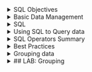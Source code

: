 <details><summary> SQL Objectives </summary>

Introduction

Every day we create and use data through things like shopping online, posting on social media, or making bank transactions. All these actions generate records, which are stored in databases.

Relational databases are an important type of database where information is organised into tables. Each row is a record and each column holds a specific type of information. Understanding how these tables work is important because it shows how data is structured and how it can be connected to other information.

SQL, or Structured Query Language, is the tool used to ask questions to these databases. It allows me to retrieve exactly the data I need. Learning SQL is not just about remembering commands—it’s about understanding how to communicate with the data and how different tables relate to each other.

Reflecting on this, I realise that understanding data structure and learning to query it is essential. Without this understanding, analysing data could be slow, inaccurate, or incomplete. Thinking of SQL as a way to “talk to” the database helps me grasp why it is so important.

What Will I Learn in This Module?

Module title: Introduction to Structured Queries

The main goal is to learn how to write queries in SQL to get data from relational databases.

- A structured query is a precise question to the database to get specific information.  
- This is useful because large datasets are impossible to handle manually, and SQL helps retrieve relevant data quickly.  

Reflecting on this, the point is not just to run queries, but to understand why they work. Knowing why data is stored in certain ways and how queries interact with that structure helps me make sense of real-world datasets. This module lays the foundation for analysing data effectively.

</details>

<details><summary> Basic Data Management </summary>

# 6.1.1 Flat File Databases

Humans have been keeping records for thousands of years, mostly to track transactions like sales or payments. Early examples, like Babylonian cuneiform tablets, were essentially the first ledgers. I find it interesting that even today, we still use the same idea: we store information in rows and columns, just now on computers.  

Flat file databases are the digital version of these old ledgers. Each row is a record, and each column is a field that holds specific information. For example, a spreadsheet with movie titles, budgets, and release dates is a flat file database. CSV files work the same way, except they are plain text files where commas or other delimiters separate the data.  

Reflecting on this, I realise flat files are simple and easy to set up. They are fine for small datasets, but they start to break down as complexity grows. For example, if the same customer buys multiple items, their name is repeated each time. If a name is recorded differently, this creates inconsistencies. Adding new fields later is also hard, because it requires updating every row. This shows me that while flat files are a good starting point, they are not enough for complex or growing datasets.  

# 6.1.2 Limitations of Flat Files

Flat files are simple, but they don’t handle complex data well. For example, if I want to store a movie’s title, director, actors, monthly revenue, and reviews, a flat file becomes messy. I might try to add a column for every actor or a row for every month, but soon the file becomes too big and hard to manage.  

Reflecting on this, I understand why flat files are not used for large-scale operations. They create redundancy, data inconsistencies, and inefficiencies. This makes me appreciate the need for a better system when dealing with lots of connected data.  

# 6.1.3 Relational Databases

Relational databases solve the problems of flat files by separating data into multiple related tables. For the movie example, one table can store the movie title and release year, another table can store actors, another the directors, and another the reviews. Each table has a unique identifier that links it to the other tables.  

In a relational database, rows are still records and columns are fields, but the power comes from relationships between tables. For instance, a Person table can list each actor or director only once, and then link to the movies they are involved in. This avoids duplication and inconsistencies, which I now see as a major improvement over flat files.  

A schema documents the structure of all the tables, their fields, and how they relate. If I need to add a new field or table, I can do it easily without messing up the existing data. This reflection helps me see why relational databases are widely used—they make complex data manageable and more accurate.  

# 6.1.4 Relational Database Systems (RDBS)

To use relational databases, I need software called a Relational Database System (RDBS). Examples include MySQL, PostgreSQL, Oracle, and Microsoft SQL Server. These systems handle storing, retrieving, and managing the data efficiently.  

The advantages I notice are clear: relational databases store complex data efficiently, increase accuracy, reduce redundancy, and are better for large datasets. The challenges include cost, the need for specific skills, and potential performance issues if tables are very large or complex.  

Reflecting on this, I understand that relational databases are not perfect for every scenario, but they are essential for real-world data analysis. Learning how to use them, and how SQL queries interact with the tables, will be a crucial part of my journey to becoming a competent data analyst.  

</details>

<details><summary> SQL </summary>

Introduction to SQL

Once I have my relational database designed with all the tables and columns I need, I need a way to work with the data in it. That means I need to be able to add new data, read existing data, update data that changes, or delete anything that’s no longer needed. To do all of this, most relational databases use SQL, which stands for Structured Query Language. Every time I write a command in SQL to do something, that’s called a “query.”

SQL is made up of statements, and just like other programming languages, it has a defined syntax. I learned that syntax is basically the grammar and rules of the language. If I don’t follow the rules, the database won’t understand my query.  

 Reading Data with SELECT

For example, if I have a table called Movie  with columns MovieId, Title, and Year, and I want to see all the titles and years of the movies, I can write:

SELECT title, year FROM Movie;

The keyword SELECT tells the database that I want to read or “select” specific data. This is part of Data Manipulation Language (DML), which includes commands like SELECT, INSERT, UPDATE, and DELETE. These are the commands I use to work with the actual data in the tables.  

Reflecting on this, I realise that SELECT is the first tool I need to get any insight from a database. Without SELECT, I can’t even start analyzing data.

Data Definition Language (DDL)

There’s also Data Definition Language, or DDL. This is the part of SQL that lets me create and manage the structure of the database itself. With DDL I can create tables, define which columns they have, and set the type of data each column should hold (like numbers, text, or dates).  

Reflecting here, I see DDL as setting up the “rules” for the data. Without it, the database could get messy because there would be no structure or standards.

SQL is Universal

SQL is used by almost every relational database system (RDBS), so relational databases are often called “SQL databases.” Even though SQL is a standard, each system might have slightly different keywords or options. This reminds me to always check the documentation of the specific system I’m using.

Querying Specific Data

So far, using SELECT lets me get all the rows in a table, but in real life, I usually need a specific subset of data. For example, if I only want movies released after 1976, and I want them listed alphabetically, I can use a query like this:

SELECT title, year
FROM Movie
WHERE year > 1976
ORDER BY title ASC;

Here, I am using:

- WHERE to filter the rows. It’s like saying “only give me the rows that meet this condition.” I now understand this is essential because databases can have thousands or millions of rows, and I rarely want everything.
- ORDER BY to sort the results. ASC means ascending order (A-Z). I realise sorting helps me see patterns and makes the data easier to interpret.

Reflecting on this, I see that SQL lets me ask very specific questions. I’m no longer just staring at a big table hoping to notice patterns manually. With SELECT, WHERE, and ORDER BY, I can start exploring data more efficiently.

 Logic Operators in SQL

I also learned that SQL supports logic operators like =, <>, >, <, >=, <=, AND, OR, and NOT. These allow me to combine conditions in the WHERE clause and refine my queries. For example, I can ask for movies released after 1976 AND with a certain director, which makes the queries much more powerful.

Reflecting here, I see that mastering these operators will be crucial for more advanced analysis. They let me slice the data exactly how I need it, which is what data analysis is all about.


</details>

<details><summary> Using SQL to Query data </summary>

Using SQL to Query Data

As I start working more with SQL, I’m realising that while I can pull all the data from a table, in real data analysis I almost never want everything. Usually, I’m interested in just a specific subset of information that answers a question or helps me find a pattern.  

For example, in the Movies database I’ve been using, I first learned how to list every movie’s title and year. That’s fine for practice, but it’s not very useful if I only want recent movies or want to sort them in a specific way. This is where the power of SQL really shows.  


Breaking this down:  

- SELECT Command: This tells SQL which columns I want to see. In this case, I only want the title and year. I’m not pulling all the other columns like director or revenue because I don’t need them right now. This is efficient and keeps the output focused.  

- FROM Command: This defines the table I’m querying, here it’s Movie. I need to know the table structure first so I can pull the right columns.  

- WHERE Command: This allows me to filter the data. By using year > 1976, I’m only selecting rows that meet this condition. I like thinking of it as setting rules for which data to include.  

- **ORDER BY Command**: This sorts the results. title ASC means the titles will be in alphabetical order from A to Z. I could also use DESC if I wanted them in reverse order. Sorting is really helpful when scanning large outputs or preparing reports.  

Reflections:  

Working through this query makes me see how SQL is not just about getting data—it’s about controlling what you get and how it’s presented. I’m also starting to understand why logical operators like `>` (greater than), `<` (less than), `=` (equal), and `!=` (not equal) are so essential. They let me shape the data to answer the questions I actually care about.  

This feels very different from just scrolling through a spreadsheet. With SQL, I can ask very specific questions and get exactly what I need, which is essential when datasets are huge or constantly changing.

</details>

<details><summary> SQL Operators Summary </summary>

# SQL Operators Summary

| Operator | Meaning / Description | Why it is Important | Example |
|----------|--------------------|------------------|---------|
| =        | Equal to           | Used to match exact values in a column | `SELECT * FROM Movie WHERE year = 1995;` |
| != or <> | Not equal to       | Filters out specific values from results | `SELECT * FROM Movie WHERE year != 1995;` |
| >        | Greater than       | Finds values above a certain threshold | `SELECT title FROM Movie WHERE year > 2000;` |
| >=       | Greater than or equal to | Includes the threshold value in results | `SELECT title FROM Movie WHERE year >= 2000;` |
| <        | Less than          | Finds values below a certain threshold | `SELECT title FROM Movie WHERE year < 2000;` |
| <=       | Less than or equal to | Includes the threshold value in results | `SELECT title FROM Movie WHERE year <= 2000;` |
| BETWEEN  | Between a range of values | Filters results within a specific range, inclusive | `SELECT * FROM Movie WHERE year BETWEEN 1990 AND 2000;` |
| LIKE     | Pattern matching   | Finds values that match a text pattern, useful for partial matches | `SELECT * FROM Movie WHERE title LIKE 'Toy%';` |
| IN       | Matches any value in a list | Efficient for checking multiple possible matches | `SELECT * FROM Movie WHERE year IN (1995, 1996, 1997);` |
| AND      | Logical AND        | Combines multiple conditions, all must be true | `SELECT * FROM Movie WHERE year > 2000 AND revenue > 50000000;` |
| OR       | Logical OR         | Combines multiple conditions, any can be true | `SELECT * FROM Movie WHERE year < 1990 OR revenue > 50000000;` |
| IS NULL  | Checks for empty values | Filters records with missing or unknown values | `SELECT * FROM Movie WHERE revenue IS NULL;` |
| IS NOT NULL | Checks for non-empty values | Filters records that have actual values | `SELECT * FROM Movie WHERE revenue IS NOT NULL;` |

</details>

<details><summary> Best Practices </summary>

# Best Practices for Using SQL and Minimising Errors

Through my Cisco practicals, I’ve seen how easy it is to make small mistakes in SQL that cause either errors or misleading results. Below is a breakdown of best practices I’ve built up to help me minimise errors and write cleaner, more reliable queries.  

## 1. Be specific with SELECT  
Avoid using SELECT * unless I truly need every field. Writing out the exact column names keeps results clear and prevents issues if the table structure changes later.  

## 2. Watch spaces and formatting  
Extra or missing spaces can cause errors, especially when keywords or column names blend together. For example, SELECTtitle will fail, while SELECT title works. Consistent formatting, like capitalising keywords such as SELECT, WHERE, ORDER BY, makes the query easier to read and debug.  

## 3. Use commas carefully  
Forgetting a comma between column names is one of the easiest mistakes to make.  
Correct: SELECT title, year FROM Movie;  
Wrong: SELECT title year FROM Movie;  

## 4. Always end with a semicolon  
Some systems don’t mind if you forget the semicolon, but many do. It’s safer to always end queries properly so I don’t hit errors in environments that require it.  

## 5. Double-check spelling and case  
Table and column names must be exact. If a column is called MovieId, typing movieid might not work in certain databases. Cross-checking names in the schema avoids unnecessary debugging.  

## 6. Build queries step by step  
Start small and add pieces gradually.  

First run: SELECT title FROM Movie;  

Then add: WHERE year > 1976;  

Finally add: ORDER BY title ASC;  

This approach makes it clear where something goes wrong.  

## 7. Use comments to explain  
Adding -- for comments above tricky parts of a query means I can come back later and understand why I made certain choices.  

## 8. Handle conditions with care  
Using WHERE correctly is vital. Mixing up = with LIKE, or forgetting parentheses in combined conditions with AND or OR, can change the meaning of a query completely. Slow, logical thinking helps avoid subtle mistakes.  

## 9. Manage results with ORDER BY and LIMIT  
Large outputs are hard to check. Ordering results and limiting rows lets me confirm the query works before running it on the full dataset.  

## 10. Think beyond syntax  
Just because a query runs doesn’t mean it’s correct. I always pause to ask: does this output actually answer the question? If not, I revisit my logic.  

## Reflection  

Most of my errors in SQL have come from small details: missing spaces, commas, or semicolons. These are easy to overlook but critical for making queries work. The other big risk is logical mistakes like combining conditions incorrectly, which can give the wrong data without throwing an error. By slowing down, formatting queries clearly, and building them step by step, I’ve started to catch these mistakes early. Over time, these practices will help me write queries that are not just functional, but meaningful and trusted.  

</details>

<details><summary> Grouping data </summary>

## Grouping Data

- In SQL, "GROUP BY" -clause groups together rows in a table based on the valyes in a given column. 
- Doing so allows me to perform calculations on each group.
- such calculations include: SUM(), AVG(), and COUNT()

  </details>

<details><summary> ## LAB: Grouping  </summary>

- remember - to select all vehichles within the table *SELECT * FROM vehicles (case sensitive)

- to group vehicles based on the column  SELECT * FROM vehicles GROUB BY *insert column*

- As a result the table only shows the first row in each group, HOWEVER SQL is grouping the rows behind the scenes. In this instance we can switch to picture mode to visualise the groups that are being made. For the example, I tried grouping by the propellant column instead of the substrate to see how the groups change

- Now let us use functions to enact on growups by replacing * in our SELECT command - this is because * stands for all, and we dont want all, we just want what we are sorting by which is AVG(SPEED),

- However, this gives us a messy result as we cannot see which average goes with each propellant, therefore we need more columns. we can do this by writing SELECT ", propellant" - the comma is important -BEFORE the AVG(SPEED) 


